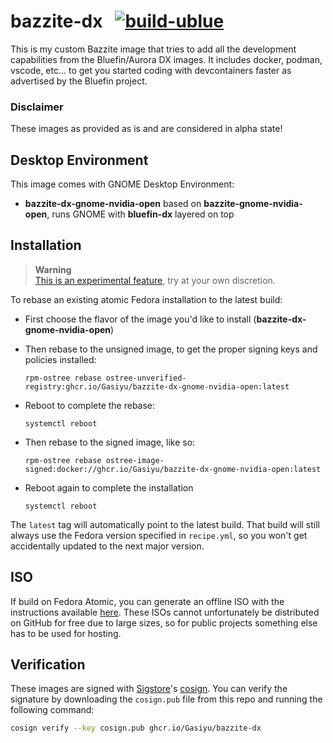 # bazzite-dx &nbsp; [![build-ublue](https://github.com/Gasiyu/bazzite-dx/actions/workflows/build.yml/badge.svg)](https://github.com/Gasiyu/bazzite-dx/actions/workflows/build.yml)

This is my custom Bazzite image that tries to add all the development capabilities from the Bluefin/Aurora DX images.
It includes docker, podman, vscode, etc... to get you started coding with devcontainers faster as advertised by the Bluefin project.

### Disclaimer  
These images as provided as is and are considered in alpha state!

## Desktop Environment
This image comes with GNOME Desktop Environment:
- **bazzite-dx-gnome-nvidia-open** based on **bazzite-gnome-nvidia-open**, runs GNOME with **bluefin-dx** layered on top

## Installation

> **Warning**  
> [This is an experimental feature](https://www.fedoraproject.org/wiki/Changes/OstreeNativeContainerStable), try at your own discretion.

To rebase an existing atomic Fedora installation to the latest build:

- First choose the flavor of the image you'd like to install (**bazzite-dx-gnome-nvidia-open**)

- Then rebase to the unsigned image, to get the proper signing keys and policies installed:
  ```
  rpm-ostree rebase ostree-unverified-registry:ghcr.io/Gasiyu/bazzite-dx-gnome-nvidia-open:latest
  ```
- Reboot to complete the rebase:
  ```
  systemctl reboot
  ```
- Then rebase to the signed image, like so:
  ```
  rpm-ostree rebase ostree-image-signed:docker://ghcr.io/Gasiyu/bazzite-dx-gnome-nvidia-open:latest
  ```
- Reboot again to complete the installation
  ```
  systemctl reboot
  ```

The `latest` tag will automatically point to the latest build. That build will still always use the Fedora version specified in `recipe.yml`, so you won't get accidentally updated to the next major version.

## ISO

If build on Fedora Atomic, you can generate an offline ISO with the instructions available [here](https://blue-build.org/learn/universal-blue/#fresh-install-from-an-iso). These ISOs cannot unfortunately be distributed on GitHub for free due to large sizes, so for public projects something else has to be used for hosting.

## Verification

These images are signed with [Sigstore](https://www.sigstore.dev/)'s [cosign](https://github.com/sigstore/cosign). You can verify the signature by downloading the `cosign.pub` file from this repo and running the following command:

```bash
cosign verify --key cosign.pub ghcr.io/Gasiyu/bazzite-dx
```
